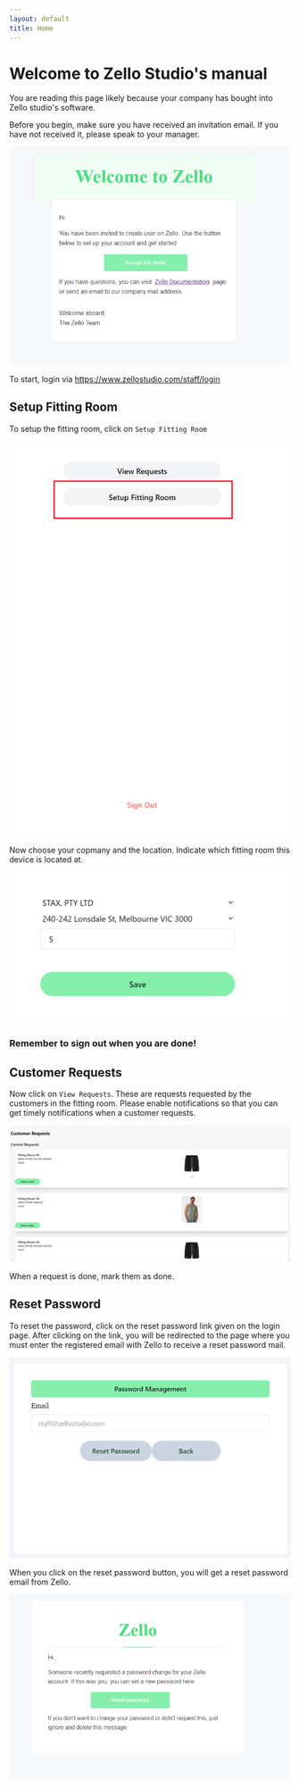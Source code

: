 ```yaml
---
layout: default
title: Home
---
```


# Welcome to Zello Studio's manual

You are reading this page likely because your company has bought into Zello studio's software. 



Before you begin, make sure you have received an invitation email. If you have not received it, please speak to your manager. 

![invite email](assets/images/inviteEmail.png)

To start, login via https://www.zellostudio.com/staff/login

## Setup Fitting Room

To setup the fitting room, click on `Setup Fitting Room`

![index_staff](assets/images/index_staff.png)

Now choose your copmany and the location. Indicate which fitting room this device is located at. 

![fitting_room_setup](assets/images/fitting_room_setup.png)

### Remember to sign out when you are done!


## Customer Requests

Now click on `View Requests`. These are requests requested by the customers in the fitting room. Please enable notifications so that you can get timely 
notifications when a customer requests. 

![customer_requests](assets/images/customer_requests.png)

When a request is done, mark them as done. 

## Reset Password

To reset the password, click on the reset password link given on the login page. After clicking on the link, you will be redirected to the page where you must enter the registered email with Zello to receive a reset password mail.

![reset_password_home](assets/images/reset_passwordHome.png)

When you click on the reset password button, you will get a reset password email from Zello.

![reset_password](assets/images/reset_password.png)

